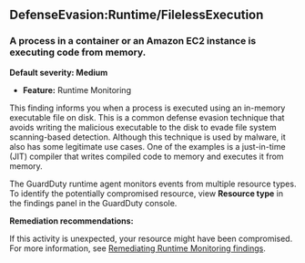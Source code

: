 DefenseEvasion:Runtime/FilelessExecution
----------------------------------------

### A process in a container or an Amazon EC2 instance is executing code from memory.

**Default severity: Medium**

* **Feature:** Runtime Monitoring

This finding informs you when a process is executed using an in-memory executable file on disk. This is a common defense evasion technique that avoids writing the malicious executable to the disk to evade file system scanning-based detection. Although this technique is used by malware, it also has some legitimate use cases. One of the examples is a just-in-time (JIT) compiler that writes compiled code to memory and executes it from memory.

The GuardDuty runtime agent monitors events from multiple resource types. To identify the potentially compromised resource, view **Resource type** in the findings panel in the GuardDuty console.

**Remediation recommendations:**

If this activity is unexpected, your resource might have been compromised. For more information, see [Remediating Runtime Monitoring findings](https://docs.aws.amazon.com/guardduty/latest/ug/guardduty-remediate-runtime-monitoring.html).